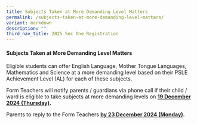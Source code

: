 ```yaml
---
title: Subjects Taken at More Demanding Level Matters
permalink: /subjects-taken-at-more-demanding-level-matters/
variant: markdown
description: ""
third_nav_title: 2025 Sec One Registration
---
```

#### Subjects Taken at More Demanding Level Matters
Eligible students can offer English Language, Mother Tongue Languages, Mathematics and Science at a more demanding level based on their PSLE Achievement Level (AL) for each of these subjects.


Form Teachers will notify parents / guardians via phone call if their child / ward is eligible to take subjects at more demanding levels  on&nbsp;**<u>19&nbsp;December 2024 (Thursday)</u>.**

Parents to reply to the Form Teachers&nbsp;**<u>by 23&nbsp;December 2024 (Monday)</u>.**